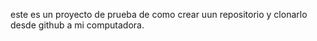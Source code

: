 este es un proyecto de prueba de como crear uun repositorio y clonarlo desde github a mi computadora.
